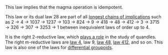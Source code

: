This law implies that the magma operation is idempotent.

This law or its dual law 28 are part of all [longest chains of implications](https://leanprover.zulipchat.com/#narrow/channel/458659-Equational/topic/Longest.20implication.20chain/near/521750611) such as 2 → 4 → 1037 → 1237 → 103 → 824 → 9 → 418 → 48 → 412 → 3 → 3715 → 326 → 307 → 3253 → 1 between inequivalent laws of order up to 4.

It is the right 2-reductive law, which [plays a role](http://arxiv.org/abs/1409.8396) in the study of quandles.  The right m-reductive laws are [law 4](https://teorth.github.io/equational_theories/implications/?4), law 9, [law 48](https://teorth.github.io/equational_theories/implications/?48), [law 412](https://teorth.github.io/equational_theories/implications/?412), and so on.  This law is also one of the laws for [differential groupoids](https://doi.org/10.1142/S0218196708004561).
